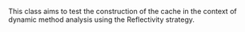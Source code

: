 This class aims to test the construction of the cache in the context of dynamic method analysis using the Reflectivity strategy.